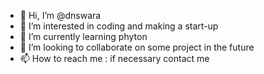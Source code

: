 - 👋 Hi, I’m @dnswara
- 👀 I’m interested in coding and making a start-up
- 🌱 I’m currently learning phyton
- 💞️ I’m looking to collaborate on some project in the future
- 📫 How to reach me : if necessary contact me

<!---
dnswara/dnswara is a ✨ special ✨ repository because its `README.md` (this file) appears on your GitHub profile.
You can click the Preview link to take a look at your changes.
--->
